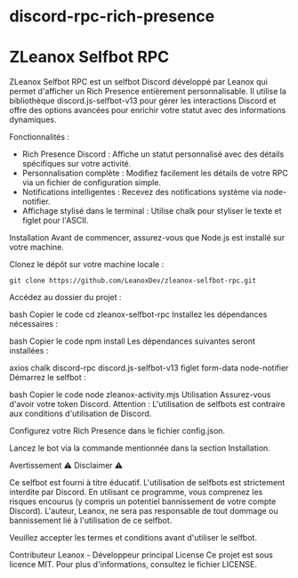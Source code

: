 # discord-rpc-rich-presence
# ZLeanox Selfbot RPC

ZLeanox Selfbot RPC est un selfbot Discord développé par Leanox qui permet d'afficher un Rich Presence entièrement personnalisable. Il utilise la bibliothèque discord.js-selfbot-v13 pour gérer les interactions Discord et offre des options avancées pour enrichir votre statut avec des informations dynamiques.

Fonctionnalités :
- Rich Presence Discord : Affiche un statut personnalisé avec des détails spécifiques sur votre activité.
- Personnalisation complète : Modifiez facilement les détails de votre RPC via un fichier de configuration simple.
- Notifications intelligentes : Recevez des notifications système via node-notifier.
- Affichage stylisé dans le terminal : Utilise chalk pour styliser le texte et figlet pour l'ASCII.

Installation
Avant de commencer, assurez-vous que Node.js est installé sur votre machine.

Clonez le dépôt sur votre machine locale :


``git clone https://github.com/LeanoxDev/zleanox-selfbot-rpc.git``

Accédez au dossier du projet :

bash
Copier le code
cd zleanox-selfbot-rpc
Installez les dépendances nécessaires :

bash
Copier le code
npm install
Les dépendances suivantes seront installées :

axios
chalk
discord-rpc
discord.js-selfbot-v13
figlet
form-data
node-notifier
Démarrez le selfbot :

bash
Copier le code
node zleanox-activity.mjs
Utilisation
Assurez-vous d'avoir votre token Discord. Attention : L'utilisation de selfbots est contraire aux conditions d'utilisation de Discord.

Configurez votre Rich Presence dans le fichier config.json.

Lancez le bot via la commande mentionnée dans la section Installation.

Avertissement
⚠️ Disclaimer ⚠️

Ce selfbot est fourni à titre éducatif. L'utilisation de selfbots est strictement interdite par Discord. En utilisant ce programme, vous comprenez les risques encourus (y compris un potentiel bannissement de votre compte Discord). L'auteur, Leanox, ne sera pas responsable de tout dommage ou bannissement lié à l'utilisation de ce selfbot.

Veuillez accepter les termes et conditions avant d'utiliser le selfbot.

Contributeur
Leanox - Développeur principal
License
Ce projet est sous licence MIT. Pour plus d'informations, consultez le fichier LICENSE.
